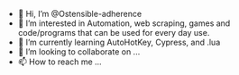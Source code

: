 - 👋 Hi, I’m @Ostensible-adherence
- 👀 I’m interested in Automation, web scraping, games and code/programs that can be used for every day use.
- 🌱 I’m currently learning AutoHotKey, Cypress, and .lua 
- 💞️ I’m looking to collaborate on ...
- 📫 How to reach me ...

<!---
Ostensible-adherence/Ostensible-adherence is a ✨ special ✨ repository because its `README.md` (this file) appears on your GitHub profile.
You can click the Preview link to take a look at your changes.
--->

